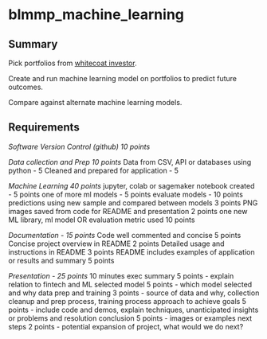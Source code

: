 # blmmp_machine_learning

## Summary

Pick portfolios from [whitecoat investor](https://www.whitecoatinvestor.com/150-portfolios-better-than-yours/comment-page-3/).

Create and run machine learning model on portfolios to predict future outcomes.

Compare against alternate machine learning models. 

## Requirements

*Software Version Control (github) 10 points*

*Data collection and Prep 10 points*
  Data from CSV, API or databases using python - 5 
  Cleaned and prepared for application - 5

*Machine Learning 40 points*
  jupyter, colab or sagemaker notebook created - 5 points
  one of more ml models - 5 points
  evaluate models - 10 points
  predictions using new sample and compared between models 3 points
  PNG images saved from code for README and presentation 2 points
  one new ML library, ml model OR evaluation metric used 10 points

*Documentation - 15 points*
  Code well commented and concise 5 points
  Concise project overview in README 2 points
  Detailed usage and instructions in README 3 points
  README includes examples of application or results and summary 5 points

*Presentation - 25 points*
10 minutes
  exec summary 5 points - explain relation to fintech and ML
  selected model 5 points - which model selected and why
  data prep and training 3 points - source of data and why, collection cleanup and prep process, training process
  approach to achieve goals 5 points - include code and demos, explain techniques, unanticipated insights or problems and resolution
  conclusion 5 points - images or examples
  next steps 2 points - potential expansion of project, what would we do next?
